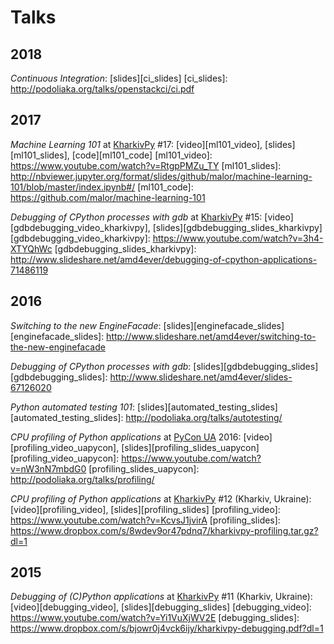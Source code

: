 Talks
=====

2018
----

*Continuous Integration*: [slides][ci_slides]
[ci_slides]: http://podoliaka.org/talks/openstackci/ci.pdf

2017
----

*Machine Learning 101* at [KharkivPy] #17: [video][ml101_video], [slides][ml101_slides], [code][ml101_code]
[ml101_video]: https://www.youtube.com/watch?v=RtgpPMZu_TY
[ml101_slides]: http://nbviewer.jupyter.org/format/slides/github/malor/machine-learning-101/blob/master/index.ipynb#/
[ml101_code]: https://github.com/malor/machine-learning-101


*Debugging of CPython processes with gdb* at [KharkivPy] #15: [video][gdbdebugging_video_kharkivpy], [slides][gdbdebugging_slides_kharkivpy]
[gdbdebugging_video_kharkivpy]: https://www.youtube.com/watch?v=3h4-XTYQhWc
[gdbdebugging_slides_kharkivpy]: http://www.slideshare.net/amd4ever/debugging-of-cpython-applications-71486119

2016
----

*Switching to the new EngineFacade*: [slides][enginefacade_slides]
[enginefacade_slides]: http://www.slideshare.net/amd4ever/switching-to-the-new-enginefacade


*Debugging of CPython processes with gdb*: [slides][gdbdebugging_slides]
[gdbdebugging_slides]: http://www.slideshare.net/amd4ever/slides-67126020


*Python automated testing 101*: [slides][automated_testing_slides]
[automated_testing_slides]: http://podoliaka.org/talks/autotesting/


*CPU profiling of Python applications* at [PyCon UA] 2016: [video][profiling_video_uapycon], [slides][profiling_slides_uapycon]
[profiling_video_uapycon]: https://www.youtube.com/watch?v=nW3nN7mbdG0
[profiling_slides_uapycon]: http://podoliaka.org/talks/profiling/


*CPU profiling of Python applications* at [KharkivPy] #12 (Kharkiv, Ukraine): [video][profiling_video], [slides][profiling_slides]
[profiling_video]: https://www.youtube.com/watch?v=KcvsJ1jvirA
[profiling_slides]: https://www.dropbox.com/s/8wdev9or47pdnq7/kharkivpy-profiling.tar.gz?dl=1

2015
----

*Debugging of (C)Python applications* at [KharkivPy] #11 (Kharkiv, Ukraine): [video][debugging_video], [slides][debugging_slides]
[debugging_video]: https://www.youtube.com/watch?v=Yi1VuXjWV2E
[debugging_slides]: https://www.dropbox.com/s/bjowr0j4vck6ijy/kharkivpy-debugging.pdf?dl=1


[KharkivPy]: http://kharkivpy.org.ua/
[PyCon UA]: http://ua.pycon.org/

